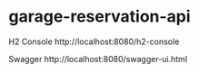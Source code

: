 # garage-reservation-api

H2 Console
http://localhost:8080/h2-console

Swagger
http://localhost:8080/swagger-ui.html